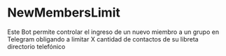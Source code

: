 # NewMembersLimit
Este Bot permite controlar el ingreso de un nuevo miembro a un grupo en Telegram obligando a limitar X cantidad de contactos de su libreta directorio telefónico
